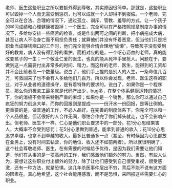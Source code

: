老师、医生这些职业之所以要额外得到尊敬，其实原因很简单。那就是，这些职业可以毁掉一个人而无需受到惩罚，也可以成就一个人却得不到报偿。一个老师，完全可以在合法、合理的情况下，通过孤立、训斥、管教、羞辱的方式，让一个孩子的学习成绩和心理健康被毁掉；一个医生，完全可以在严格按照规章制度办事的情况下，多给你安排一些痛苦的检查，或是作出两可之间的判断，把小病拖成大病，甚至让病人不治身亡而不用担负责任；就算他们并没有怀着恶意，但当他们只是把职业当成赚钱糊口的工作时，他们完全能够合情合理地“偷懒”，导致孩子没有受到好的教育，病人没有得到好的看护。而相对应的是，一个呕心沥血的老师，真的能改变孩子的一生；一个敬业仁爱的医生，也真的能从死神手里抢人。问题在于，要做到这一点需要付出非常多的时间、精力，而这样的老师、医生，能得到的工资却并不会比前者高一个数量级。说白了，他们手上捏的是别人的人生，一条命值几百万，可救回来了也不会有人多给他们几百万。所以你会发现，老师、医生这样的职业，对于从业者的道德操守，是有着特殊的要求的。说白了，如果你是一个程序员，那么你消极怠工最多就是代码产出少、bug多，在整个体系健康运转的情况下，你的消极不会带来特别严重的麻烦；如果你是一个销售，那么你可以通过自己疯狂的努力创造大单，而你的回报则是提成——一份汗水一份回报，是等比例的。更重要的是，做普通的工作，不必人品好。在完善的制度体系下，你完全可以和一个人品很差，但活很好的人合作无间，哪怕合作完了你们掉头就走，也不会影响产出。但老师、医生不一样。仁心是他们职业要求中的一部分。花1分心思结果害人，大概率不会受到惩罚；花5分心思做到普通，能拿到普通的收入；花10分心思追求卓越，也拿不到卓越的收入，最多比普通多一点（甚至，有时候因为心思都放在业务上，没有时间去钻营，你的地位、收入还不如前两者）。所以就很明确了，这个社会尊敬老师、医生，在有需要的时候给予优待，是因为我们需要让他们知道，他们在从事的是一项高尚的工作，我们感激他们额外的努力。当然，有些人认为，要想让这些职业付出额外的努力，除了让他们感受到自己很受重视，很受感激，还有一种方法，就是恐惧。这几年杀医事件层出不穷，背后不能不说有这方面的因素在。真心地希望，这个社会能用感激，而不是恐惧，来回报这些需要仁心的职业。
